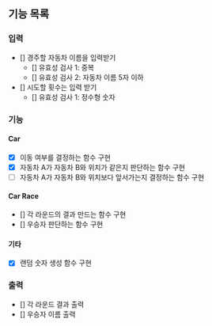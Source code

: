## 기능 목록

### 입력

- [] 경주할 자동차 이름을 입력받기
  - [] 유효성 검사 1: 중복
  - [] 유효성 검사 2: 자동차 이름 5자 이하
- [] 시도할 횟수는 입력 받기
  - [] 유효성 검사 1: 정수형 숫자

### 기능

#### Car

- [x] 이동 여부를 결정하는 함수 구현
- [x] 자동차 A가 자동차 B와 위치가 같은지 판단하는 함수 구현
- [ ] 자동차 A가 자동차 B와 위치보다 앞서가는지 결정하는 함수 구현

#### Car Race

- [] 각 라운드의 결과 만드는 함수 구현
- [] 우승자 판단하는 함수 구현

#### 기타

- [x] 랜덤 숫자 생성 함수 구현

### 출력

- [] 각 라운드 결과 출력
- [] 우승자 이름 출력
